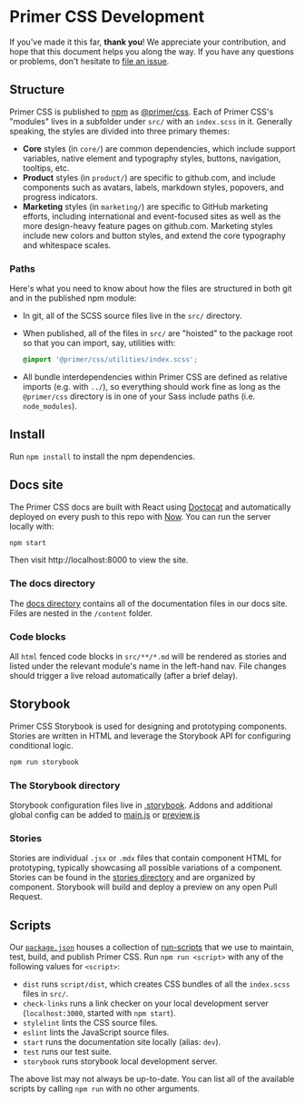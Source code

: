 # Primer CSS Development

If you've made it this far, **thank you**! We appreciate your contribution, and hope that this document helps you along the way. If you have any questions or problems, don't hesitate to [file an issue](https://github.com/primer/css/issues/new).

## Structure

Primer CSS is published to [npm] as [@primer/css]. Each of Primer CSS's "modules" lives in a subfolder under `src/` with an `index.scss` in it. Generally speaking, the styles are divided into three primary themes:

- **Core** styles (in `core/`) are common dependencies, which include support variables, native element and typography styles, buttons, navigation, tooltips, etc.
- **Product** styles (in `product/`) are specific to github.com, and include components such as avatars, labels, markdown styles, popovers, and progress indicators.
- **Marketing** styles (in `marketing/`) are specific to GitHub marketing efforts, including international and event-focused sites as well as the more design-heavy feature pages on github.com. Marketing styles include new colors and button styles, and extend the core typography and whitespace scales.

### Paths

Here's what you need to know about how the files are structured in both git and in the published npm module:

- In git, all of the SCSS source files live in the `src/` directory.
- When published, all of the files in `src/` are "hoisted" to the package root so that you can import, say, utilities with:

  ```scss
  @import '@primer/css/utilities/index.scss';
  ```

- All bundle interdependencies within Primer CSS are defined as relative imports (e.g. with `../`), so everything should work fine as long as the `@primer/css` directory is in one of your Sass include paths (i.e. `node_modules`).

## Install

Run `npm install` to install the npm dependencies.

## Docs site

The Primer CSS docs are built with React using [Doctocat](https://primer.style/doctocat) and automatically deployed on every push to this repo with [Now]. You can run the server locally with:

```sh
npm start
```

Then visit http://localhost:8000 to view the site.

### The docs directory

The [docs directory](../docs/) contains all of the documentation files in our docs site. Files are nested in the `/content` folder.

### Code blocks

All `html` fenced code blocks in `src/**/*.md` will be rendered as stories and listed under the relevant module's name in the left-hand nav. File changes should trigger a live reload automatically (after a brief delay).

## Storybook

Primer CSS Storybook is used for designing and prototyping components. Stories are written in HTML and leverage the Storybook API for configuring conditional logic.

```sh
npm run storybook
```

### The Storybook directory

Storybook configuration files live in [.storybook](../docs/.storybook). Addons and additional global config can be added to [main.js](../docs/.storybook/main.js) or [preview.js](../docs/.storybook/preview.js)

### Stories

Stories are individual `.jsx` or `.mdx` files that contain component HTML for prototyping, typically showcasing all possible variations of a component. Stories can be found in the [stories directory](../docs/src/stories/components) and are organized by component. Storybook will build and deploy a preview on any open Pull Request.

## Scripts

Our [`package.json`](package.json) houses a collection of [run-scripts] that we use to maintain, test, build, and publish Primer CSS. Run `npm run <script>` with any of the following values for `<script>`:

- `dist` runs `script/dist`, which creates CSS bundles of all the `index.scss` files in `src/`.
- `check-links` runs a link checker on your local development server (`localhost:3000`, started with `npm start`).
- `stylelint` lints the CSS source files.
- `eslint` lints the JavaScript source files.
- `start` runs the documentation site locally (alias: `dev`).
- `test` runs our test suite.
- `storybook` runs storybook local development server.

The above list may not always be up-to-date. You can list all of the available scripts by calling `npm run` with no other arguments.

[@primer/css]: https://www.npmjs.com/package/@primer/css
[run-scripts]: https://docs.npmjs.com/cli/run-script
[now]: https://zeit.co/now
[npm]: https://www.npmjs.com/
[npx]: https://www.npmjs.com/package/npx
